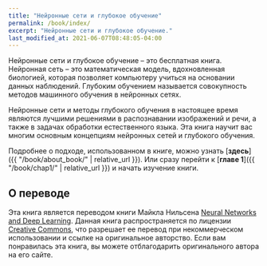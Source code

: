 ```yaml
---
title: "Нейронные сети и глубокое обучение"
permalink: /book/index/
excerpt: "Нейронные сети и глубокое обучение."
last_modified_at: 2021-06-07T08:48:05-04:00
---
```


Нейронные сети и глубокое обучение – это бесплатная книга. Нейронная сеть – это математическая модель, вдохновленная биологией, которая позволяет компьютеру учиться на основании данных наблюдений. Глубоким обучением называется совокупность методов машинного обучения в нейронных сетях.

Нейронные сети и методы глубокого обучения в настоящее время являются лучшими решениями в распознавании изображений и речи, а также в задачах обработки естественного языка. Эта книга научит вас многим основным концепциям нейронных сетей и глубокого обучения.

Подробнее о подходе, использованном в книге, можно узнать [**здесь**]({{ "/book/about_book/" | relative_url }}). Или сразу перейти к [**главе 1**]({{ "/book/chap1/" | relative_url }}) и начать изучение книги.

## О переводе

Эта книга является переводом книги Майкла Нильсена [Neural Networks and Deep Learning](http://http://neuralnetworksanddeeplearning.com/index.html). Данная книга распространяется по лицензии [Creative Commons](https://creativecommons.org/licenses/by-nc/3.0/deed.en_GB), что разрешает ее перевод при некоммерческом использовании и ссылке на оригинальное авторство. Если вам понравилась эта книга, вы можете отблагодарить оригинального автора на его сайте.
